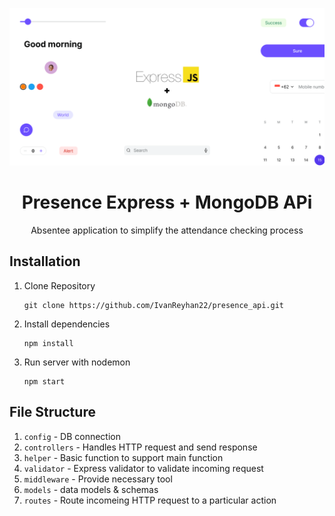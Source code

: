![heading](https://raw.githubusercontent.com/IvanReyhan22/blob/main/images/Heading%20-%20api.png?token=GHSAT0AAAAAABW7LQ56O6KN6DWWEWFOTRBAYXQTEFQ)

<h1 align="center">Presence Express + MongoDB APi</h1>
<p align="center">Absentee application to simplify the attendance checking process </p>

## Installation
1. Clone Repository
    ```
    git clone https://github.com/IvanReyhan22/presence_api.git
    ```
2. Install dependencies
    ```
    npm install
    ```
3. Run server with nodemon
    ```
    npm start
    ```

## File Structure

1. `config` - DB connection
2. `controllers` - Handles HTTP request and send response
3. `helper` - Basic function to support main function
4. `validator` - Express validator to validate incoming request
5. `middleware` - Provide necessary tool
6. `models` - data models & schemas
7. `routes` - Route incomeing HTTP request to a particular action